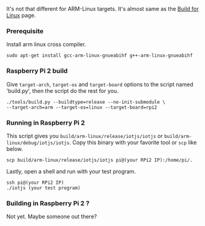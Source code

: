 It's not that different for ARM-Linux targets. It's almost same as the [Build for Linux](Build-for-Linux.md) page.


### Prerequisite

Install arm linux cross compiler.

```
sudo apt-get install gcc-arm-linux-gnueabihf g++-arm-linux-gnueabihf
```


### Raspberry Pi 2 build
Give `target-arch`, `target-os` and `target-board` options to the script named 'build.py', then the script do the rest for you.

```
./tools/build.py --buildtype=release --no-init-submodule \
--target-arch=arm --target-os=linux --target-board=rpi2
```

### Running in Raspberry Pi 2

This script gives you `build/arm-linux/release/iotjs/iotjs` or `build/arm-linux/debug/iotjs/iotjs`.
Copy this binary with your favorite tool or `scp` like below.

```
scp build/arm-linux/release/iotjs/iotjs pi@(your RPi2 IP):/home/pi/.
```

Lastly, open a shell and run with your test program.

```
ssh pi@(your RPi2 IP)
./iotjs (your test program)
```

### Building in Raspberry Pi 2 ?

Not yet. Maybe someone out there?
